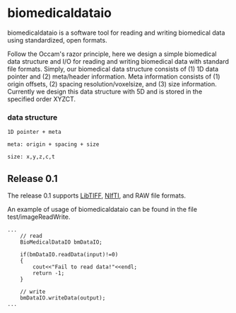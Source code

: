 # biomedicaldataio
biomedicaldataio is a software tool for reading and writing biomedical data using standardized, open formats.

Follow the Occam's razor principle, here we design a simple biomedical data structure and I/O for reading and writing biomedical data with standard file formats. Simply, our biomedical data structure consists of (1) 1D data pointer and (2) meta/header information. Meta information consists of (1) origin offsets, (2) spacing resolution/voxelsize, and (3) size information. Currently we design this data structure with 5D and is stored in the specified order XYZCT.

### data structure

```
1D pointer + meta

meta: origin + spacing + size

size: x,y,z,c,t
```

## Release 0.1
The release 0.1 supports [LibTIFF][], [NIfTI][], and RAW file formats.

An example of usage of biomedicaldataio can be found in the file test/imageReadWrite.

```
...
    // read
    BioMedicalDataIO bmDataIO;

    if(bmDataIO.readData(input)!=0)
    {
        cout<<"Fail to read data!"<<endl;
        return -1;
    }

    // write
    bmDataIO.writeData(output);
...
```

##
[LibTIFF]: http://libtiff.maptools.org/
[NIfTI]: https://nifti.nimh.nih.gov/
